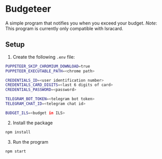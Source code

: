 # Budgeteer

A simple program that notifies you when you exceed your budget.
_Note_: This program is currently only compatible with Isracard.

## Setup

1. Create the following `.env` file:

```bash
PUPPETEER_SKIP_CHROMIUM_DOWNLOAD=true
PUPPETEER_EXECUTABLE_PATH=<chrome path>

CREDENTIALS_ID=<user identification number>
CREDENTIALS_CARD_DIGITS=<last 6 digits of card>
CREDENTIALS_PASSWORD=<password>

TELEGRAM_BOT_TOKEN=<telegram bot token>
TELEGRAM_CHAT_ID=<telegram chat id>

BUDGET_ILS=<budget in ILS>
```

2. Install the package

```bash
npm install
```

3. Run the program

```bash
npm start
```
